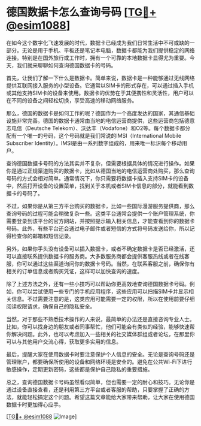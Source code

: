 # 德国数据卡怎么查询号码 [[TG💪+ @esim1088](https://t.me/s/esim1088)]

在如今这个数字化飞速发展的时代，数据卡已经成为我们日常生活中不可或缺的一部分。无论是用于手机、平板还是笔记本电脑，数据卡都能为我们提供稳定的网络连接。特别是在国外旅行或工作时，拥有一个可靠的本地数据卡显得尤为重要。今天，我们就来聊聊如何查询德国数据卡的号码。

首先，让我们了解一下什么是数据卡。简单来说，数据卡是一种能够通过无线网络提供互联网接入服务的小型设备。它通常以SIM卡的形式存在，可以通过插入手机或其他支持SIM卡的设备来使用。数据卡的优势在于其便携性和灵活性，用户可以在不同的设备之间轻松切换，享受高速的移动网络服务。

那么，德国的数据卡是如何工作的呢？德国作为一个高度发达的国家，其通信基础设施非常完善。德国的数据卡通常由当地的电信运营商提供，这些运营商包括德意志电信（Deutsche Telekom）、沃达丰（Vodafone）和O2等。每个数据卡都分配有一个唯一的号码，这个号码就是我们常说的IMSI（International Mobile Subscriber Identity）。IMSI是由一系列数字组成的，用来唯一标识每个移动用户。

查询德国数据卡号码的方法其实并不复杂，但需要根据具体的情况进行操作。如果你是通过正规渠道购买的数据卡，比如从德国当地的电信运营商处购买，那么查询号码的方式会相对简单。通常情况下，你只需要将数据卡插入支持SIM卡的设备中，然后打开设备的设置菜单，找到关于本机或者SIM卡信息的部分，就能看到数据卡的号码了。

不过，如果你是从第三方平台购买的数据卡，比如一些国际漫游服务提供商，那么查询号码的过程可能会稍微复杂一些。这类平台通常会提供一个账户管理系统，你需要登录到该平台的官方网站，并按照提示输入相关信息，才能查看到你的数据卡号码。此外，有些平台还会通过电子邮件或者短信的方式将号码发送给你，所以记得检查你的邮箱和短信记录。

另外，如果你手头没有设备可以插入数据卡，或者不确定数据卡是否已经激活，还可以直接联系提供数据卡的服务商。大多数服务商都会提供客服热线或者在线客服，你可以通过这些渠道询问你的数据卡号码。当然，在联系客服之前，确保你有相关的订单信息或者购买凭证，这样可以加快查询的速度。

除了上述方法之外，还有一些小技巧可以帮助你更高效地查询德国数据卡号码。例如，你可以尝试使用一些专门的手机应用程序，这些应用可以扫描SIM卡并显示相关信息。不过需要注意的是，这类应用可能需要一定的权限，所以在使用前要仔细阅读权限请求，确保自己的隐私安全。

当然，对于那些不熟悉技术操作的人来说，最简单的办法还是直接咨询专业人士。比如，你可以找身边的朋友或者同事帮忙，他们可能会有类似的经验，能够快速帮你解决问题。此外，也可以考虑加入一些相关的社交媒体群组或者论坛，在那里你可以与其他用户交流心得，获取更多实用的信息。

最后，提醒大家在使用数据卡时要注意保护个人信息的安全。无论是查询号码还是管理账户，都要确保所使用的设备和网络环境是安全的。避免在公共Wi-Fi下进行敏感操作，定期更新密码，这些都是保护自己隐私的重要措施。

总之，查询德国数据卡号码虽然看似简单，但也需要一定的耐心和技巧。无论你是通过设备直接查看，还是利用第三方平台或者客服的帮助，只要掌握了正确的方法，就能轻松搞定这个问题。希望这篇文章能给大家带来帮助，让大家在使用德国数据卡时更加得心应手。

[[TG💪+ @esim1088](https://t.me/s/esim1088) ![Image](https://i.postimg.cc/4NQfJmqS/Snipaste-2025-05-13-00-14-12.png)]
